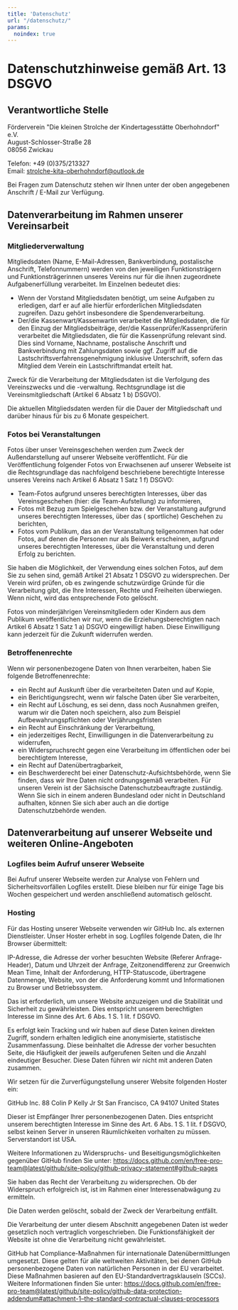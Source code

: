 ```yaml
---
title: 'Datenschutz'
url: "/datenschutz/"
params:
  noindex: true
---
```


# Datenschutzhinweise gemäß Art. 13 DSGVO

## Verantwortliche Stelle

Förderverein "Die kleinen Strolche der Kindertagesstätte Oberhohndorf" e.V.<br>
August-Schlosser-Straße 28<br>
08056 Zwickau<br> 

Telefon: +49 (0)375/213327<br>
Email: strolche-kita-oberhohndorf@outlook.de

Bei Fragen zum Datenschutz stehen wir Ihnen unter der oben
angegebenen Anschrift / E-Mail zur Verfügung.

## Datenverarbeitung im Rahmen unserer Vereinsarbeit

### Mitgliederverwaltung

Mitgliedsdaten (Name, E-Mail-Adressen, Bankverbindung, postalische Anschrift, Telefonnummern) werden von den jeweiligen Funktionsträgern und Funktionsträgerinnen unseres
Vereins nur für die ihnen zugeordnete Aufgabenerfüllung verarbeitet. Im Einzelnen bedeutet dies:

- Wenn der Vorstand Mitgliedsdaten benötigt, um seine Aufgaben zu erledigen, darf er auf alle hierfür erforderlichen
  Mitgliedsdaten zugreifen. Dazu gehört insbesondere die Spendenverarbeitung.
- Der/die Kassenwart/Kassenwartin verarbeitet die Mitgliedsdaten, die für den Einzug der Mitgliedsbeiträge, der/die Kassenprüfer/Kassenprüferin verarbeitet die Mitgliedsdaten, die für die Kassenprüfung relevant sind. Dies sind Vorname, Nachname, postalische
  Anschrift und Bankverbindung mit Zahlungsdaten sowie ggf. Zugriff auf die Lastschriftsverfahrensgenehmigung inklusive
  Unterschrift, sofern das Mitglied dem Verein ein Lastschriftmandat erteilt hat.

Zweck für die Verarbeitung der Mitgliedsdaten ist die Verfolgung des Vereinszwecks und die -verwaltung. Rechtsgrundlage
ist die Vereinsmitgliedschaft (Artikel 6 Absatz 1 b) DSGVO).

Die aktuellen Mitgliedsdaten werden für die Dauer der Mitgliedschaft und darüber hinaus für bis zu 6 Monate gespeichert.

### Fotos bei Veranstaltungen

Fotos über unser Vereinsgeschehen werden zum Zweck der Außendarstellung auf unserer Webseite veröffentlicht.
Für die Veröffentlichung folgender Fotos von Erwachsenen auf unserer Webseite ist die Rechtsgrundlage das nachfolgend
beschriebene berechtigte Interesse unseres Vereins nach Artikel 6 Absatz 1 Satz 1 f) DSGVO:

- Team-Fotos aufgrund unseres berechtigten Interesses, über das Vereinsgeschehen (hier: die Team-Aufstellung) zu
  informieren,
- Fotos mit Bezug zum Spielgeschehen bzw. der Veranstaltung aufgrund unseres berechtigten Interesses, über das (
  sportliche) Geschehen zu berichten,
- Fotos vom Publikum, das an der Veranstaltung teilgenommen hat oder Fotos, auf denen die Personen nur als Beiwerk
  erscheinen, aufgrund unseres berechtigten Interesses, über die Veranstaltung und deren Erfolg zu berichten.

Sie haben die Möglichkeit, der Verwendung eines solchen Fotos, auf dem Sie zu sehen sind, gemäß Artikel 21 Absatz 1
DSGVO zu widersprechen. Der Verein wird prüfen, ob es zwingende schutzwürdige Gründe für die Verarbeitung gibt, die Ihre
Interessen, Rechte und Freiheiten überwiegen. Wenn nicht, wird das entsprechende Foto gelöscht.

Fotos von minderjährigen Vereinsmitgliedern oder Kindern aus dem Publikum veröffentlichen wir nur, wenn die
Erziehungsberechtigten nach Artikel 6 Absatz 1 Satz 1 a) DSGVO eingewilligt haben. Diese Einwilligung kann jederzeit für
die Zukunft widerrufen werden.

### Betroffenenrechte

Wenn wir personenbezogene Daten von Ihnen verarbeiten, haben Sie folgende Betroffenenrechte:

- ein Recht auf Auskunft über die verarbeiteten Daten und auf Kopie,
- ein Berichtigungsrecht, wenn wir falsche Daten über Sie verarbeiten,
- ein Recht auf Löschung, es sei denn, dass noch Ausnahmen greifen, warum wir die Daten noch speichern, also zum
  Beispiel Aufbewahrungspflichten oder Verjährungsfristen
- ein Recht auf Einschränkung der Verarbeitung,
- ein jederzeitiges Recht, Einwilligungen in die Datenverarbeitung zu widerrufen,
- ein Widerspruchsrecht gegen eine Verarbeitung im öffentlichen oder bei berechtigtem Interesse,
- ein Recht auf Datenübertragbarkeit,
- ein Beschwerderecht bei einer Datenschutz-Aufsichtsbehörde, wenn Sie finden, dass wir Ihre Daten nicht ordnungsgemäß
  verarbeiten. Für unseren Verein ist der Sächsische Datenschutzbeauftragte zuständig. Wenn Sie sich in einem anderen
  Bundesland oder nicht in Deutschland aufhalten, können Sie sich aber auch an die dortige Datenschutzbehörde wenden.

## Datenverarbeitung auf unserer Webseite und weiteren Online-Angeboten

### Logfiles beim Aufruf unserer Webseite

Bei Aufruf unserer Webseite werden zur Analyse von Fehlern und Sicherheitsvorfällen Logfiles erstellt. Diese bleiben nur
für einige Tage bis Wochen gespeichert und werden anschließend automatisch gelöscht.

### Hosting

Für das Hosting unserer Webseite verwenden wir GitHub Inc. als externen Dienstleister.
Unser Hoster erhebt in sog. Logfiles folgende Daten, die Ihr Browser übermittelt:

IP-Adresse, die Adresse der vorher besuchten Website (Referer Anfrage-Header), Datum und Uhrzeit der Anfrage,
Zeitzonendifferenz zur Greenwich Mean Time, Inhalt der Anforderung, HTTP-Statuscode, übertragene Datenmenge, Website,
von der die Anforderung kommt und Informationen zu Browser und Betriebssystem.

Das ist erforderlich, um unsere Website anzuzeigen und die Stabilität und Sicherheit zu gewährleisten. Dies entspricht
unserem berechtigten Interesse im Sinne des Art. 6 Abs. 1 S. 1 lit. f DSGVO.

Es erfolgt kein Tracking und wir haben auf diese Daten keinen direkten Zugriff, sondern erhalten lediglich eine
anonymisierte, statistische Zusammenfassung. Diese beinhaltet die Adresse der vorher besuchten Seite, die Häufigkeit der
jeweils aufgerufenen Seiten und die Anzahl eindeutiger Besucher. Diese Daten führen wir nicht mit anderen Daten
zusammen.

Wir setzen für die Zurverfügungstellung unserer Website folgenden Hoster ein:

GitHub Inc.
88 Colin P Kelly Jr St
San Francisco, CA 94107
United States

Dieser ist Empfänger Ihrer personenbezogenen Daten. Dies entspricht unserem berechtigten Interesse im Sinne des Art. 6
Abs. 1 S. 1 lit. f DSGVO, selbst keinen Server in unseren Räumlichkeiten vorhalten zu müssen. Serverstandort ist USA.

Weitere Informationen zu Widerspruchs- und Beseitigungsmöglichkeiten gegenüber GitHub finden Sie
unter: https://docs.github.com/en/free-pro-team@latest/github/site-policy/github-privacy-statement#github-pages

Sie haben das Recht der Verarbeitung zu widersprechen. Ob der Widerspruch erfolgreich ist, ist im Rahmen einer
Interessenabwägung zu ermitteln.

Die Daten werden gelöscht, sobald der Zweck der Verarbeitung entfällt.

Die Verarbeitung der unter diesem Abschnitt angegebenen Daten ist weder gesetzlich noch vertraglich vorgeschrieben. Die
Funktionsfähigkeit der Website ist ohne die Verarbeitung nicht gewährleistet.

GitHub hat Compliance-Maßnahmen für internationale Datenübermittlungen umgesetzt. Diese gelten für alle weltweiten
Aktivitäten, bei denen GitHub personenbezogene Daten von natürlichen Personen in der EU verarbeitet. Diese Maßnahmen
basieren auf den EU-Standardvertragsklauseln (SCCs). Weitere Informationen finden Sie
unter: https://docs.github.com/en/free-pro-team@latest/github/site-policy/github-data-protection-addendum#attachment-1–the-standard-contractual-clauses-processors

